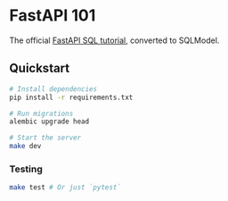 # FastAPI 101

The official [FastAPI SQL
tutorial](https://fastapi.tiangolo.com/tutorial/sql-databases/), converted to
SQLModel.

## Quickstart

```bash
# Install dependencies
pip install -r requirements.txt

# Run migrations
alembic upgrade head

# Start the server
make dev
```

### Testing

```bash
make test # Or just `pytest`
```
